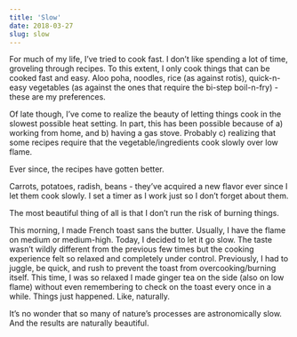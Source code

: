 ```yaml
---
title: 'Slow'
date: 2018-03-27
slug: slow
---
```

For much of my life, I’ve tried to cook fast. I don’t like spending a lot of time, groveling through recipes. To this extent, I only cook things that can be cooked fast and easy. Aloo poha, noodles, rice (as against rotis), quick-n-easy vegetables (as against the ones that require the bi-step boil-n-fry) - these are my preferences.

Of late though, I’ve come to realize the beauty of letting things cook in the slowest possible heat setting. In part, this has been possible because of a) working from home, and b) having a gas stove. Probably c) realizing that some recipes require that the vegetable/ingredients cook slowly over low flame.

Ever since, the recipes have gotten better.

Carrots, potatoes, radish, beans - they’ve acquired a new flavor ever since I let them cook slowly. I set a timer as I work just so I don’t forget about them.

The most beautiful thing of all is that I don’t run the risk of burning things.

This morning, I made French toast sans the butter. Usually, I have the flame on medium or medium-high. Today, I decided to let it go slow. The taste wasn’t wildly different from the previous few times but the cooking experience felt so relaxed and completely under control. Previously, I had to juggle, be quick, and rush to prevent the toast from overcooking/burning itself. This time, I was so relaxed I made ginger tea on the side (also on low flame) without even remembering to check on the toast every once in a while. Things just happened. Like, naturally.

It’s no wonder that so many of nature’s processes are astronomically slow. And the results are naturally beautiful.